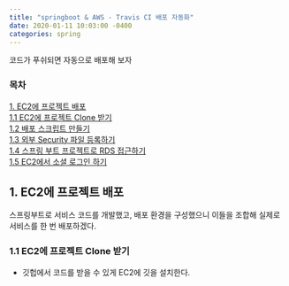 ```yaml
---
title: "springboot & AWS - Travis CI 배포 자동화"
date: 2020-01-11 10:03:00 -0400
categories: spring
---
```


코드가 푸쉬되면 자동으로 배포해 보자

### 목차
[1. EC2에 프로젝트 배포](#1-ec2에-프로젝트-배포)<br>
[1.1 EC2에 프로젝트 Clone 받기](#11-ec2에-프로젝트-clone-받기)<br>
[1.2 배포 스크립트 만들기](#12-배포-스크립트-만들기)<br>
[1.3 외부 Security 파일 등록하기](#13-외부-security-파일-등록하기)<br>
[1.4 스프링 부트 프로젝트로 RDS 접근하기](#14-스프링-부트-프로젝트로-rds-접근하기)<br>
[1.5 EC2에서 소셜 로그인 하기](#15-ec2에서-소셜-로그인-하기)<br>

## 1. EC2에 프로젝트 배포
스프링부트로 서비스 코드를 개발했고, 배포 환경을 구성했으니 이들을 조합해 실제로 서비스를 한 번 배포하겠다.

### 1.1 EC2에 프로젝트 Clone 받기
- 깃헙에서 코드를 받을 수 있게 EC2에 깃을 설치한다.